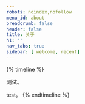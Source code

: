 ```yaml
---
robots: noindex,nofollow
menu_id: about
breadcrumb: false
header: false
title: 关于
h1: ''
nav_tabs: true
sidebar: [ welcome, recent]
---
```




{% timeline %}

<!-- node 2024 年 5 月 21 日 -->

测试。

<!-- node 2024 年 5 月 21 日 -->

test。
{% endtimeline %}
